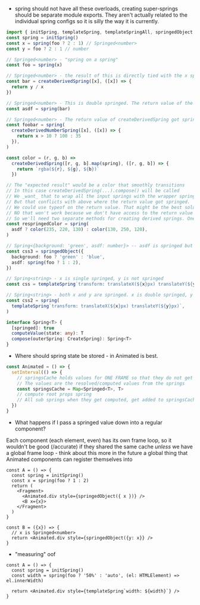 - spring should not have all these overloads, creating super-springs should be separate module exports. They aren't actually related to the individual spring configs so it is silly the way it is currently.

```ts
import { initSpring, templateSpring, templateSpringAll, springedObject } from ''
const spring = initSpring()
const x = spring(foo ? 2 : 1) // Springed<number>
const y = foo ? 2 : 1 // number

// Springed<number> - "spring on a spring"
const foo = spring(x)

// Springed<number> - the result of this is directly tied with the x spring, it is not double springed
const bar = createDerivedSpring([x], ([x]) => {
  return y / x
})

// Springed<number> - This is double springed. The return value of the createDerivedSpring got springed
const asdf = spring(bar)

// Springed<number> - The return value of createDerivedSpring got springed
const foobar = spring(
  createDerivedNumberSpring([x], ([x]) => {
    return x > 10 ? 100 : 35
  }),
)

const color = (r, g, b) =>
  createDerivedSpring([r, g, b].map(spring), ([r, g, b]) => {
    return `rgba(${r}, ${g}, ${b})`
  })

// The "expected result" would be a color that smoothly transitions
// In this case createDerivedSpring(...).compose() will be called
// We _want_ that to wrap all the input springs with the wrapper springs
// But that conflicts with above where the return value got springed.
// We could use typeof on the return value. That might be the best solution
// NO that won't work because we don't have access to the return value in .compose()
// So we'll need two separate methods for creating derived springs. One that is for numbers and one that is not
const respringedColor = spring(
  asdf ? color(235, 220, 130) : color(130, 250, 120),
)

// Spring<{background: 'green', asdf: number}> -- asdf is springed but not background
const css3 = springedObject({
  background: foo ? 'green' : 'blue',
  asdf: spring(foo ? 1 : 2),
})

// Spring<string> - x is single springed, y is not springed
const css = templateSpring`transform: translateX(${x}px) translateY(${y}px)`

// Spring<string> - both x and y are springed. x is double springed, y is only springed once
const css2 = spring(
  templateSpring`transform: translateX(${x}px) translateY(${y}px)`,
)
```

```ts
interface Spring<T> {
  [springed]: true
  computeValue(state: any): T
  compose(outerSpring: CreateSpring): Spring<T>
}
```

- Where should spring state be stored - in Animated is best.

```ts
const Animated = () => {
  setInterval(() => {
    // springsCache holds values for ONE FRAME so that they do not get computed multiple times
    // The values are the resolved/computed values from the springs
    const springsCache = Map<Springed<T>, T>
    // compute root props spring
    // All sub springs when they get computed, get added to springsCache
  })
}
```

- What happens if I pass a springed value down into a regular component?

Each component (each element, even) has its own frame loop, so it wouldn't be good (/accurate) if they shared the same cache
_unless_ we have a global frame loop - think about this more in the future
a global thing that Animated components can register themselves into

```tsx
const A = () => {
  const spring = initSpring()
  const x = spring(foo ? 1 : 2)
  return (
    <Fragment>
      <Animated.div style={springedObject({ x })} />
      <B x={x}>
    </Fragment>
  )
}

const B = ({x}) => {
  // x is Springed<number>
  return <Animated.div style={springedObject({y: x}} />
}
```

- "measuring" oof

```tsx
const A = () => {
  const spring = initSpring()
  const width = spring(foo ? '50%' : 'auto', (el: HTMLElement) => el.innerWidth)

  return <Animated.div style={templateSpring`width: ${width}`} />
}
```
